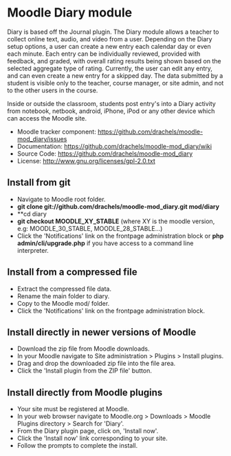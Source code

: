 # Moodle Diary module
Diary is based off the Journal plugin. The Diary module allows a teacher to collect online text, audio, and video from a user. Depending on the Diary setup options, a user can create a new entry each calendar day or even each minute. Each entry can be individually reviewed, provided with feedback, and graded, with overall rating results being shown based on the selected aggregate type of rating. Currently, the user can edit any entry, and can even create a new entry for a skipped day. The data submitted by a student is visible only to the teacher, course manager, or site admin, and not to the other users in the course. 

Inside or outside the classroom, students post entry's into a Diary
activity from notebook, netbook, android, iPhone, iPod or any other device
which can access the Moodle site. 

- Moodle tracker component: https://github.com/drachels/moodle-mod_diary/issues
- Documentation: https://github.com/drachels/moodle-mod_diary/wiki
- Source Code: https://github.com/drachels/moodle-mod_diary
- License: http://www.gnu.org/licenses/gpl-2.0.txt

## Install from git
- Navigate to Moodle root folder.
- **git clone git://github.com/drachels/moodle-mod_diary.git mod/diary**
- **cd diary
- **git checkout MOODLE_XY_STABLE** (where XY is the moodle version, e.g: MOODLE_30_STABLE, MOODLE_28_STABLE...)
- Click the 'Notifications' link on the frontpage administration block or **php admin/cli/upgrade.php** if you have access to a command line interpreter.

## Install from a compressed file
- Extract the compressed file data.
- Rename the main folder to diary.
- Copy to the Moodle mod/ folder.
- Click the 'Notifications' link on the frontpage administration block.

## Install directly in newer versions of Moodle
- Download the zip file from Moodle downloads.
- In your Moodle navigate to Site administration > Plugins > Install plugins.
- Drag and drop the downloaded zip file into the file area.
- Click the 'Install plugin from the ZIP file' button.

## Install directly from Moodle plugins
- Your site must be registered at Moodle.
- In your web browser navigate to Moodle.org > Downloads > Moodle Plugins directory > Search for 'Diary'.
- From the Diary plugin page, click on, 'Install now'.
- Click the 'Install now' link corresponding to your site.
- Follow the prompts to complete the install.